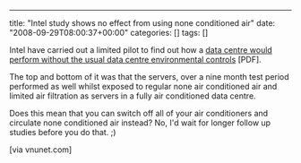 ---
title: "Intel study shows no effect from using none conditioned air"
date: "2008-09-29T08:00:37+00:00"
categories: []
tags: []

Intel have carried out a limited pilot to find out how a <a href="http://www.intel.com/it/pdf/Reducing_Data_Center_Cost_with_an_Air_Economizer.pdf">data centre would perform without the usual data centre environmental controls</a> [PDF].

The top and bottom of it was that the servers, over a nine month test period performed as well whilst exposed to regular none air conditioned air and limited air filtration as servers in a fully air conditioned data centre.

Does this mean that you can switch off all of your air conditioners and circulate none conditioned air instead? No, I'd wait for longer follow up studies before you do that. ;)

[via vnunet.com]
